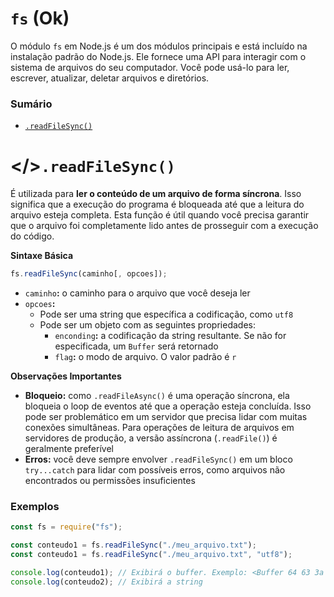 # `fs` (Ok)

O módulo `fs` em Node.js é um dos módulos principais e está incluído na instalação padrão do Node.js. Ele fornece uma API para interagir com o sistema de arquivos do seu computador. Você pode usá-lo para ler, escrever, atualizar, deletar arquivos e diretórios.

### Sumário

- [`.readFileSync()`](#readfilesync)

# <a id="readfilesync"></>`.readFileSync()`

É utilizada para **ler o conteúdo de um arquivo de forma síncrona**. Isso significa que a execução do programa é bloqueada até que a leitura do arquivo esteja completa. Esta função é útil quando você precisa garantir que o arquivo foi completamente lido antes de prosseguir com a execução do código.

**Sintaxe Básica**

```JavaScript
fs.readFileSync(caminho[, opcoes]);
```

- `caminho`**:** o caminho para o arquivo que você deseja ler
- `opcoes`**:**
    + Pode ser uma string que específica a codificação, como `utf8`
    + Pode ser um objeto com as seguintes propriedades:
        - `enconding`**:** a codificação da string resultante. Se não for especificada, um `Buffer` será retornado
        - `flag`**:** o modo de arquivo. O valor padrão é `r`

**Observações Importantes**

- **Bloqueio:** como `.readFileAsync()` é uma operação síncrona, ela bloqueia o loop de eventos até que a operação esteja concluída. Isso pode ser problemático em um servidor que precisa lidar com muitas conexões simultâneas. Para operações de leitura de arquivos em servidores de produção, a versão assíncrona (`.readFile()`) é geralmente preferível
- **Erros:** você deve sempre envolver `.readFileSync()` em um bloco `try...catch` para lidar com possíveis erros, como arquivos não encontrados ou permissões insuficientes

### Exemplos

```JavaScript
const fs = require("fs");

const conteudo1 = fs.readFileSync("./meu_arquivo.txt");
const conteudo1 = fs.readFileSync("./meu_arquivo.txt", "utf8");

console.log(conteudo1); // Exibirá o buffer. Exemplo: <Buffer 64 63 3a 37 31 3a 39 36 3a 66 30 3a 37 62 3a 31 62 0a>
console.log(conteudo2); // Exibirá a string
```